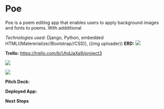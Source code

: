 # Poe
Poe is a poem editing app that enables users to apply background images and fonts to poems. With addditional 

<em>Technologies used: </em>Django, Python, embedded HTML((Matererialize//Bootstrap//CSS)), ((img uploader))
<strong>ERD:</strong>
![](https://i.postimg.cc/BnYbKSRL/Screen-Shot-2020-04-30-at-5-23-25-PM.png)

<strong>Trello:</strong>
https://trello.com/b/UhdJaXa9/project3

![](https://trello-attachments.s3.amazonaws.com/5eaa1afa5640f7531d3aa633/1200x886/cc50762fd56bd9eb7ddb2d80ea0f50e1/poe_homepage.jpeg.jpg)

![](https://trello-attachments.s3.amazonaws.com/5eaa1afa5640f7531d3aa633/1200x886/817745e45c2451e056aee2f01e8b0ef3/single_poem_page.jpeg.jpg)

<strong>Pitch Deck:</strong>

<strong>Deployed App:</strong>

<strong>Next Steps</strong>
